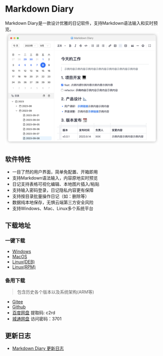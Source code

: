 # Markdown Diary

Markdown Diary是一款设计优雅的日记软件，支持Markdown语法输入和实时预览。
![image](assets/images/markdown-diary.png)

## 软件特性

- 一目了然的用户界面，简单免配置、开箱即用
- 支持Markdown语法输入，内容原地实时预览
- 日记支持表格可视化编辑、本地图片插入/粘贴
- 支持输入密码登录，日记隐私内容更有保障
- 支持按目录批量操作日记（如：删除等）
- 数据纯本地保存，无惧云端第三方安全风险
- 支持Windows、Mac、Linux多个系统平台

## 下载地址

### 一键下载

- [Windows](https://gitee.com/stevobm/md-diary-release/releases/download/latest/md-diary-0.2.16-setup.exe)
- [MacOS](https://gitee.com/stevobm/md-diary-release/releases/download/latest/md-diary-0.2.16-x64-mac.dmg)
- [Linux(DEB)](https://gitee.com/stevobm/md-diary-release/releases/download/latest/md-diary_0.2.16_amd64.deb)
- [Linux(RPM)](https://gitee.com/stevobm/md-diary-release/releases/download/latest/md-diary-0.2.16.x86_64.rpm)

### 备用下载

> 包含历史各个版本以及系统架构(ARM等)

- [Gitee](https://gitee.com/stevobm/md-diary-release/releases/tag/latest)
- [Github](https://github.com/stevobm/md-diary-releases/releases/latest)
- [百度网盘](https://pan.baidu.com/s/1M1OeMXaWnTr8f0_oXtR08Q?pwd=c2rd) 提取码: c2rd
- [城通网盘](https://url43.ctfile.com/d/3173743-57977955-91e7e2?p=3701) 访问密码：3701

## 更新日志
- [Markdown Diary 更新日志](https://iwpy5b9mc7u.feishu.cn/wiki/NBUlwldFFi9A1sklIDicGE4NnSg)
